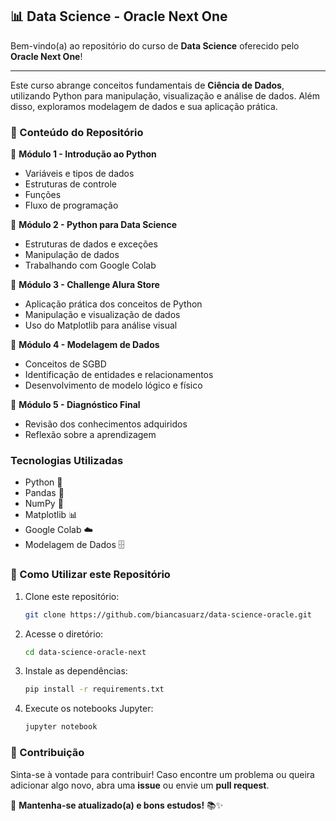 ## 📊 Data Science - Oracle Next One

Bem-vindo(a) ao repositório do curso de **Data Science** oferecido pelo **Oracle Next One**! 

---

Este curso abrange conceitos fundamentais de **Ciência de Dados**, utilizando Python para manipulação, visualização e análise de dados. Além disso, exploramos modelagem de dados e sua aplicação prática.

### 📌 Conteúdo do Repositório
📂 **Módulo 1 - Introdução ao Python**
- Variáveis e tipos de dados
- Estruturas de controle
- Funções
- Fluxo de programação

📂 **Módulo 2 - Python para Data Science**
- Estruturas de dados e exceções
- Manipulação de dados
- Trabalhando com Google Colab

📂 **Módulo 3 - Challenge Alura Store**
- Aplicação prática dos conceitos de Python
- Manipulação e visualização de dados
- Uso do Matplotlib para análise visual

📂 **Módulo 4 - Modelagem de Dados**
- Conceitos de SGBD
- Identificação de entidades e relacionamentos
- Desenvolvimento de modelo lógico e físico

📂 **Módulo 5 - Diagnóstico Final**
- Revisão dos conhecimentos adquiridos
- Reflexão sobre a aprendizagem

###  Tecnologias Utilizadas
- Python 🐍
- Pandas 🐼
- NumPy 🔢
- Matplotlib 📊
- Google Colab ☁️
- Modelagem de Dados 🗄️

### 📖 Como Utilizar este Repositório
1. Clone este repositório:
   ```bash
   git clone https://github.com/biancasuarz/data-science-oracle.git
   ```
2. Acesse o diretório:
   ```bash
   cd data-science-oracle-next
   ```
3. Instale as dependências:
   ```bash
   pip install -r requirements.txt
   ```
4. Execute os notebooks Jupyter:
   ```bash
   jupyter notebook
   ```

### 🤝 Contribuição
Sinta-se à vontade para contribuir! Caso encontre um problema ou queira adicionar algo novo, abra uma **issue** ou envie um **pull request**.


📌 **Mantenha-se atualizado(a) e bons estudos!** 📚✨

